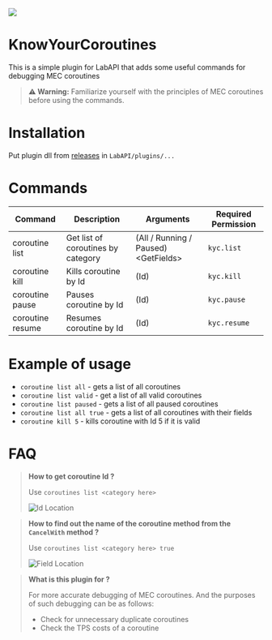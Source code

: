![](https://i.postimg.cc/Rh9gn8b2/cf34dbb9-1e62-4ba5-b228-5a733648c375.png)

# KnowYourCoroutines
This is a simple plugin for LabAPI that adds some useful commands for debugging MEC coroutines
> **⚠️ Warning:** Familiarize yourself with the principles of MEC coroutines before using the commands.
# Installation
Put plugin dll from [releases](https://github.com/CosmosZvezdo4kin/KnowYourCoroutines/releases/latest) in `LabAPI/plugins/...`
# Commands
| Command          | Description                        | Arguments                              | Required Permission |
|------------------|------------------------------------|----------------------------------------|---------------------|
| coroutine list   | Get list of coroutines by category | (All / Running / Paused) \<GetFields\> | `kyc.list`          |
| coroutine kill   | Kills coroutine by Id              | (Id)                                   | `kyc.kill`          |
| coroutine pause  | Pauses coroutine by Id             | (Id)                                   | `kyc.pause`         |
| coroutine resume | Resumes coroutine by Id            | (Id)                                   | `kyc.resume`        |

# Example of usage
* `coroutine list all` - gets a list of all coroutines
* `coroutine list valid` - get a list of all valid coroutines
* `coroutine list paused` - gets a list of all paused coroutines
* `coroutine list all true` - gets a list of all coroutines with their fields
* `coroutine kill 5` - kills coroutine with Id 5 if it is valid

# FAQ
> **How to get coroutine Id ?** 
> 
> Use `coroutines list <category here>`
>
> ![Id Location](https://i.postimg.cc/9QNgNLrq/NVIDIA-Overlay-ym7rzvgkr-B.png)

> **How to find out the name of the coroutine method from the `CancelWith` method ?** 
> 
> Use `coroutines list <category here> true`
> 
> ![Field Location](https://i.postimg.cc/D0dYjFX2/NVIDIA-Overlay-9-Mz-Eo1a4-X7.png)

> **What is this plugin for ?**
> 
> For more accurate debugging of MEC coroutines. And the purposes of such debugging can be as follows:
> * Check for unnecessary duplicate coroutines
> * Check the TPS costs of a coroutine